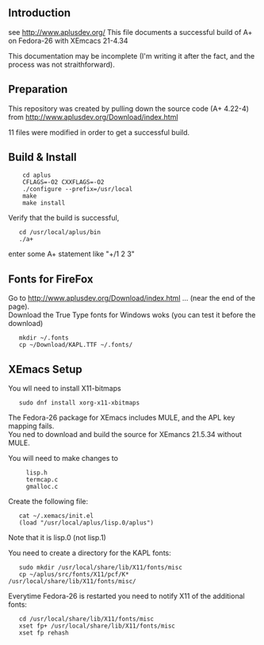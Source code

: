 
## Introduction
   see http://www.aplusdev.org/
   This file documents a successful build of A+ on Fedora-26 with XEmcacs 21-4.34

   This documentation may be incomplete (I'm writing it after the fact, and the process was not straithforward).

## Preparation
   This repository was created by pulling down the source code (A+ 4.22-4) from  http://www.aplusdev.org/Download/index.html

   11 files were modified in order to get a successful build.

## Build & Install 
``` git clone https://github.com/tavmem/aplus
    cd aplus
    CFLAGS=-O2 CXXFLAGS=-O2
    ./configure --prefix=/usr/local
    make
    make install
```
   Verify that the build is successful,
```
   cd /usr/local/aplus/bin
   ./a+
```
   enter some A+ statement like "+/1 2 3"


## Fonts for FireFox
   Go to  http://www.aplusdev.org/Download/index.html   ...  (near the end of the page).   
   Download the True Type fonts for Windows woks  (you can test it before the download)
```
   mkdir ~/.fonts
   cp ~/Download/KAPL.TTF ~/.fonts/   
```

## XEmacs Setup
   You wll need to install X11-bitmaps
```
   sudo dnf install xorg-x11-xbitmaps
```
   The Fedora-26 package for XEmacs includes MULE, and the APL key mapping fails.  
   You ned to download and build the source for XEmancs 21.5.34 without MULE.

   You will need to make changes to
```
     lisp.h
     termcap.c
     gmalloc.c
```
   Create the following file:
```
   cat ~/.xemacs/init.el
   (load "/usr/local/aplus/lisp.0/aplus")
```
   Note that it is lisp.0 (not lisp.1)

   You need to create a directory for the KAPL fonts:
```
   sudo mkdir /usr/local/share/lib/X11/fonts/misc
   cp ~/aplus/src/fonts/X11/pcf/K* /usr/local/share/lib/X11/fonts/misc/
```

   Everytime Fedora-26 is restarted you need to notify X11 of the additional fonts:
```
   cd /usr/local/share/lib/X11/fonts/misc
   xset fp+ /usr/local/share/lib/X11/fonts/misc
   xset fp rehash
```
